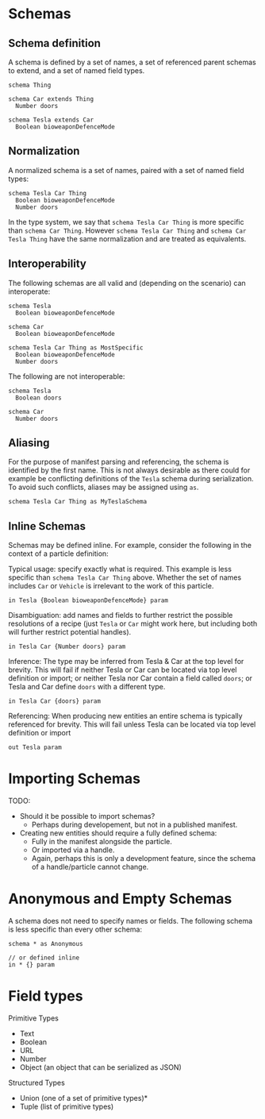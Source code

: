 # Schemas

## Schema definition

A schema is defined by a set of names, a set of referenced parent schemas to extend, and a set of named field types.

```
schema Thing

schema Car extends Thing
  Number doors

schema Tesla extends Car
  Boolean bioweaponDefenceMode
```

## Normalization

A normalized schema is a set of names, paired with a set of named field types:

```
schema Tesla Car Thing
  Boolean bioweaponDefenceMode
  Number doors
```

In the type system, we say that `schema Tesla Car Thing` is more specific than `schema Car Thing`. However `schema Tesla Car Thing` and `schema Car Tesla Thing` have the same normalization and are treated as equivalents.

## Interoperability

The following schemas are all valid and (depending on the scenario) can interoperate:

```
schema Tesla
  Boolean bioweaponDefenceMode

schema Car
  Boolean bioweaponDefenceMode

schema Tesla Car Thing as MostSpecific
  Boolean bioweaponDefenceMode
  Number doors
```

The following are not interoperable:

```
schema Tesla
  Boolean doors

schema Car
  Number doors
```

## Aliasing

For the purpose of manifest parsing and referencing, the schema is identified by the first name. This is not always desirable as there could for example be conflicting definitions of the `Tesla` schema during serialization. To avoid such conflicts, aliases may be assigned using `as`.

```
schema Tesla Car Thing as MyTeslaSchema
```

## Inline Schemas

Schemas may be defined inline. For example, consider the following in the context of a particle definition:

Typical usage: specify exactly what is required. This example is less specific than `schema Tesla Car Thing` above. Whether the set of names includes `Car` or `Vehicle` is irrelevant to the work of this particle.

```
in Tesla {Boolean bioweaponDefenceMode} param
```

Disambiguation: add names and fields to further restrict the possible resolutions of a recipe (just `Tesla` or `Car` might work here, but including both will further restrict potential handles).

```
in Tesla Car {Number doors} param
```

Inference: The type may be inferred from Tesla & Car at the top level for brevity. This will fail if neither Tesla or Car can be located via top level definition or import; or neither Tesla nor Car contain a field called `doors`; or Tesla and Car define `doors` with a different type.

```
in Tesla Car {doors} param
```

Referencing: When producing new entities an entire schema is typically referenced for brevity. This will fail unless Tesla can be located via top level definition or import

```
out Tesla param
```

# Importing Schemas

TODO:
* Should it be possible to import schemas?
  * Perhaps during developement, but not in a published manifest.
* Creating new entities should require a fully defined schema:
  * Fully in the manifest alongside the particle.
  * Or imported via a handle.
   * Again, perhaps this is only a development feature, since the schema of a handle/particle cannot change.

# Anonymous and Empty Schemas

A schema does not need to specify names or fields. The following schema is less specific than every other schema:

```
schema * as Anonymous

// or defined inline
in * {} param
```

# Field types

Primitive Types
* Text
* Boolean
* URL
* Number
* Object (an object that can be serialized as JSON)

Structured Types
* Union (one of a set of primitive types)*
* Tuple (list of primitive types)
